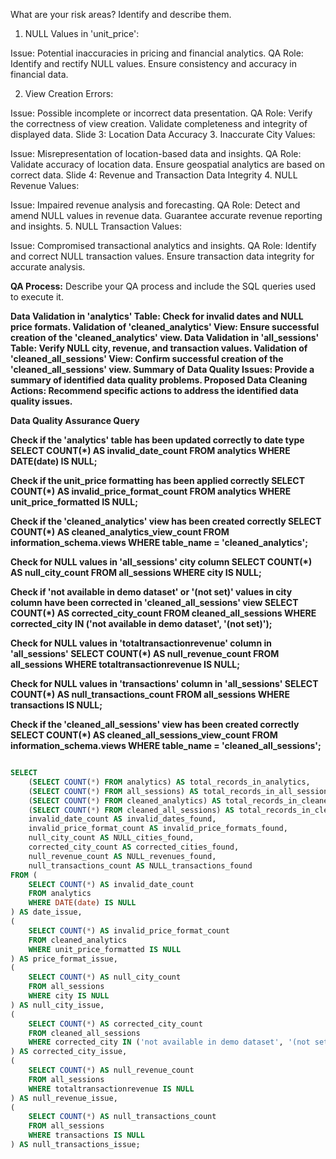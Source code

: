 What are your risk areas? Identify and describe them.


1. NULL Values in 'unit_price':

Issue: Potential inaccuracies in pricing and financial analytics.
QA Role:
Identify and rectify NULL values.
Ensure consistency and accuracy in financial data.

2. View Creation Errors:

Issue: Possible incomplete or incorrect data presentation.
QA Role:
Verify the correctness of view creation.
Validate completeness and integrity of displayed data.
Slide 3: Location Data Accuracy
3. Inaccurate City Values:

Issue: Misrepresentation of location-based data and insights.
QA Role:
Validate accuracy of location data.
Ensure geospatial analytics are based on correct data.
Slide 4: Revenue and Transaction Data Integrity
4. NULL Revenue Values:

Issue: Impaired revenue analysis and forecasting.
QA Role:
Detect and amend NULL values in revenue data.
Guarantee accurate revenue reporting and insights.
5. NULL Transaction Values:

Issue: Compromised transactional analytics and insights.
QA Role:
Identify and correct NULL transaction values.
Ensure transaction data integrity for accurate analysis.

__QA Process:__
Describe your QA process and include the SQL queries used to execute it.
 
__Data Validation in 'analytics' Table: Check for invalid dates and NULL price formats.
Validation of 'cleaned_analytics' View: Ensure successful creation of the 'cleaned_analytics' view.
Data Validation in 'all_sessions' Table: Verify NULL city, revenue, and transaction values.
Validation of 'cleaned_all_sessions' View: Confirm successful creation of the 'cleaned_all_sessions' view.
Summary of Data Quality Issues: Provide a summary of identified data quality problems.
Proposed Data Cleaning Actions: Recommend specific actions to address the identified data quality issues.__






__Data Quality Assurance Query__ 

 __Check if the 'analytics' table has been updated correctly to date type
SELECT COUNT(*) AS invalid_date_count
FROM analytics
WHERE DATE(date) IS NULL;__ 

__Check if the unit_price formatting has been applied correctly
SELECT COUNT(*) AS invalid_price_format_count
FROM analytics
WHERE unit_price_formatted IS NULL;__ 

__Check if the 'cleaned_analytics' view has been created correctly
SELECT COUNT(*) AS cleaned_analytics_view_count
FROM information_schema.views
WHERE table_name = 'cleaned_analytics';__

__Check for NULL values in 'all_sessions' city column
SELECT COUNT(*) AS null_city_count
FROM all_sessions
WHERE city IS NULL;__ 

__Check if 'not available in demo dataset' or '(not set)' values in city column have been corrected in 'cleaned_all_sessions' view
SELECT COUNT(*) AS corrected_city_count
FROM cleaned_all_sessions
WHERE corrected_city IN ('not available in demo dataset', '(not set)');__

__Check for NULL values in 'totaltransactionrevenue' column in 'all_sessions'
SELECT COUNT(*) AS null_revenue_count
FROM all_sessions
WHERE totaltransactionrevenue IS NULL;__ 

__Check for NULL values in 'transactions' column in 'all_sessions'
SELECT COUNT(*) AS null_transactions_count
FROM all_sessions
WHERE transactions IS NULL;__

__Check if the 'cleaned_all_sessions' view has been created correctly
SELECT COUNT(*) AS cleaned_all_sessions_view_count
FROM information_schema.views
WHERE table_name = 'cleaned_all_sessions';__ 

```sql 

SELECT
    (SELECT COUNT(*) FROM analytics) AS total_records_in_analytics,
    (SELECT COUNT(*) FROM all_sessions) AS total_records_in_all_sessions,
    (SELECT COUNT(*) FROM cleaned_analytics) AS total_records_in_cleaned_analytics,
    (SELECT COUNT(*) FROM cleaned_all_sessions) AS total_records_in_cleaned_all_sessions,
    invalid_date_count AS invalid_dates_found,
    invalid_price_format_count AS invalid_price_formats_found,
    null_city_count AS NULL_cities_found,
    corrected_city_count AS corrected_cities_found,
    null_revenue_count AS NULL_revenues_found,
    null_transactions_count AS NULL_transactions_found
FROM (
    SELECT COUNT(*) AS invalid_date_count
    FROM analytics
    WHERE DATE(date) IS NULL
) AS date_issue,
(
    SELECT COUNT(*) AS invalid_price_format_count
    FROM cleaned_analytics
    WHERE unit_price_formatted IS NULL
) AS price_format_issue,
(
    SELECT COUNT(*) AS null_city_count
    FROM all_sessions
    WHERE city IS NULL
) AS null_city_issue,
(
    SELECT COUNT(*) AS corrected_city_count
    FROM cleaned_all_sessions
    WHERE corrected_city IN ('not available in demo dataset', '(not set)')
) AS corrected_city_issue,
(
    SELECT COUNT(*) AS null_revenue_count
    FROM all_sessions
    WHERE totaltransactionrevenue IS NULL
) AS null_revenue_issue,
(
    SELECT COUNT(*) AS null_transactions_count
    FROM all_sessions
    WHERE transactions IS NULL
) AS null_transactions_issue;

```
  
